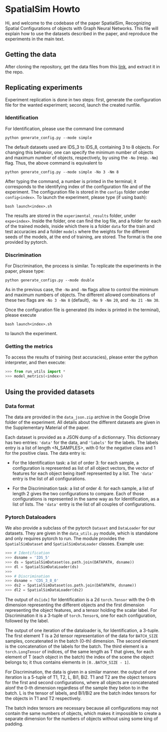 # SpatialSim Howto

Hi, and welcome to the codebase of the paper SpatialSim, Recognizing Spatial Configurations of objects with Graph Neural Networks. This file will explain how to use the datasets described in the paper, and reproduce the experiments in the main text.

## Getting the data

After cloning the repository, get the data files from this [link](https://drive.google.com/file/d/1uMonAZTQoHc4e_0bS24kExWw9Fq6_LdO/view?usp=sharing), and extract it in the repo.

## Replicating experiments

Experiment replication is done in two steps: first, generate the configuration file for the wanted experiment; second, launch the created runfile.

### Identification

For Identification, please use the command line command

```
python generate_config.py --mode simple
```

The default datasets used are IDS_3 to IDS_8, containing 3 to 8 objects. For changing this behavior, one can specify the minimum number of objects and maximum number of objects, respectively, by using the `-No` (resp. `-Nm`) flag. Thus, the above command is equivalent to

```
python generate_config.py --mode simple -No 3 -Nm 8
```

After typing the command, a number is printed in the terminal; it corresponds to the identifying index of the configuration file and of the experiment. The configuration file is stored in the `configs` folder under `config<index>`. To launch the experiment, please type (if using bash):

```
bash launch<index>.sh
```

The results are stored in the `experimental_results` folder, under `expe<index>`. Inside the folder, one can find the log file, and a folder for each of the trained models, inside which there is a folder `data` for the train and test accuracies and a folder `models` where the weights for the different seeds of the models, at the end of training, are stored. The format is the one provided by pytorch.

### Discrimination

For Discrimination, the process is similar. To replicate the experiments in the paper, please type:

```
python generate_configs.py --mode double
```

As in the previous case, the `-No` and `-Nm` flags allow to control the minimum and maximum numbers of objects. The different allowed combinations of these two flags are `-No 3 -Nm 8` (default), `-No 9 -Nm 20`, and `-No 21 -Nm 30`.

Once the configuration file is generated (its index is printed in the terminal), please execute 

```
bash launch<index>.sh
```

to launch the experiment.

### Getting the metrics

To access the results of training (test accuracies), please enter the python interpreter, and then execute:

```python
>>> from run_utils import *
>>> model_metrics(<index>)
```

## Using the provided datasets

### Data format

The data are provided in the `data_json.zip` archive in the Google Drive folder of the experiment. All details about the different datasets are given in the Supplementary Material of the paper.

Each dataset is provided as a JSON dump of a dictionnary. This dictionnary has two entries: `'data'` for the data, and `'labels'` for the labels. The labels entry is a list of length <N_SAMPLES>, with 0 for the negative class and 1 for the positive class. The data entry is: 

- For the Identification task: a list of order 3: for each sample, a configuration is represented as list of all object vectors, the vector of features for each object being itself represented by a list. The `'data'` entry is the list of all configurations.

- For the Discrimination task: a list of order 4: for each sample, a list of length 2 gives the two configurations to compare. Each of those configurations is represented in the same way as for Identification, as a list of lists. The `'data'` entry is the list of all couples of configurations.

### Pytorch Dataloaders

We also provide a subclass of the pytorch `Dataset` and `DataLoader` for our datasets. They are given in the `data_utils.py` module, which is standalone and only requires pytorch to run. The module provides the `SpatialSimDataset` and `SpatialSimDataLoader` classes. Example use:

```python
>>> # Identification
>>> dsname = 'IDS_5'
>>> ds = SpatialSimDataset(os.path.join(DATAPATH, dsname))
>>> dl = SpatialSimDataLoader(ds)
>>>
>>> # Discrimination
>>> dsname = 'CDS_3_8_0'
>>> ds2 = SpatialSimDataset(os.path.join(DATAPATH, dsname))
>>> dl2 = SpatialSimDataLoader(ds2)
```

The output of `ds[idx]` for Identification is a 2d `torch.Tensor` with the 0-th dimension representing the different objects and the first dimension representing the object features, and a tensor holding the scalar label. For Discrimination it is a 3-tuple of `torch.Tensor`s, one for each configuration, followed by the label.

The output of one iteration of the dataloader is, for Identification, a 3-tuple. The first element T is a 2d tensor representation of the data for `BATCH_SIZE` samples, concatenated in the batch (0-th) dimension. The second element is the concatenation of the labels for the batch. The third element is a `torch.LongTensor` of indices, of the same length as T that gives, for each element of T (each object in the batch) the index of the scene the object belongs to; it thus contains elements in `[0..BATCH_SIZE - 1]`.

For Discrimination, the data is given in a similar manner. the output of one iteration is a 5-tuple of T1, T2, L, Bi1, Bi2. T1 and T2 are the object tensors for the first and second configurations, where all objects are concatenated alonf the 0-th dimension regardless of the sample they belon to in the batch. L is the tensor of labels, and Bi1/Bi2 are the batch index tensors for the objects in T1 and T2 respectively.

The batch index tensors are necessary because all configurations may not contain the same numbers of objects, which makes it impossible to create a separate dimension for the numbers of objects without using some king of padding.
